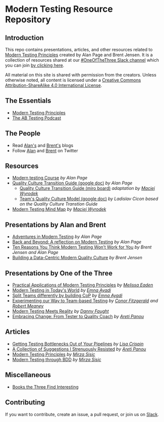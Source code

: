 # Modern Testing Resource Repository

## Introduction

This repo contains presentations, articles, and other resources related to [Modern Testing Principles](https://moderntesting.org/) created by Alan Page and Brent Jensen. It is a collection of resources shared at our [#OneOfTheThree Slack channel](https://oneofthethree.slack.com/) which you can join [by clicking here](https://join.slack.com/t/oneofthethree/shared_invite/enQtMzQ4NDAxNjE1OTg2LTExMzQwMmQ2NTBlYzcwYWI4Mjg3NjhmYThlYjdhZmIzZGNmM2MyMGNhNjExMGIwMmE2ODI2YjZmYzU2MmQ4NGQ).

All material on this site is shared with permission from the creators.  Unless otherwise noted, all content is licensed under a [Creative Commons Attribution-ShareAlike 4.0 International License](https://creativecommons.org/licenses/by-sa/4.0/).

## The Essentials
- [Modern Testing Principles](https://moderntesting.org/)
- [The AB Testing Podcast](https://anchor.fm/abtesting)

## The People
- Read [Alan's](https://angryweasel.com/blog/) and [Brent's](https://testastic.wordpress.com/) blogs
- Follow [Alan](https://twitter.com/alanpage?lang=en) and [Brent](https://twitter.com/BrentMJensen) on Twitter

## Resources
- [Modern testing Course](https://www.ministryoftesting.com/dojo/courses/introduction-to-modern-testing-alan-page) *by Alan Page*
- [Quality Culture Transition Guide (google doc)](https://docs.google.com/spreadsheets/d/1kan20hYsdbvk7HW4si-X6Ve1fLtCeTI2H_PjiniKsxY/edit?usp=sharing) *by Alan Page*
   - [Quality Culture Transition Guide (miro board)](https://miro.com/app/board/o9J_lxoBNX4=/?share_link_id=893740643967) *adaptation by [Maciej Wyrodek](https://github.com/mwyrodek)*
   - [Team's Quality Culture Model (google doc)](https://docs.google.com/spreadsheets/d/1rlEmCR76oYoFvvXExKaFo3dgqT8LGd97SPNOr7n9b7I/edit#gid=1338066538) *by Ladislav Cicon based on the Quality Culture Transtion Guide*
- [Modern Testing Mind Map](https://github.com/mwyrodek/ModernTestingMindMap) *by [Maciej Wyrodek](https://github.com/mwyrodek)*

## Presentations by Alan and Brent
- [Adventures in Modern Testing](https://www.youtube.com/watch?v=7IAkkpI5YhA) *by Alan Page*
- [Back and Beyond: A reflection on Modern Testing](https://vimeo.com/372252456)  *by Alan Page*
- [Ten Reasons You Think Modern Testing Won’t Work for You](https://www.youtube.com/watch?&v=heU3xHqWecE) *by Brent Jensen and Alan Page*
- [Building a Data-Centric Modern Quality Culture](https://www.youtube.com/watch?v=7Q87RqN_FcM) *by Brent Jensen*

## Presentations by One of the Three
- [Practical Applications of Modern Testing Principles](https://github.com/MelTheTester/practical_application_of_mtp) *by [Melissa Eaden](https://twitter.com/melthetester)*
- [Modern Testing in Today's World](https://github.com/moderntesting/resources/blob/master/presentations/Modern_Testing_In_Today_World_Final_Version.pptx) *by [Emna Ayadi](https://twitter.com/emna__ayadi)*
- [Split Teams differently by building CoP](https://speakerdeck.com/eayedi/split-teams-differently-by-building-cop) *by [Emna Ayadi](https://twitter.com/emna__ayadi)*
- [Experimenting our Way to Team-based Testing](https://www.slideshare.net/ConorFitzgerald8/experimenting-our-way-to-teambased-testing-soft-test-2019-final-version) *by [Conor Fitzgerald](https://twitter.com/conorfi) and [Robert Meaney](https://twitter.com/RobMeaney)*
- [Modern Testing Meets Reality](https://www.youtube.com/watch?v=bhn3tGP0XFY&t=11m58s) *by [Danny Faught](https://twitter.com/swalchemist)*
- [Embracing Change: From Tester to Quality Coach](https://noti.st/unremarkableqa/eKU5vW/embracing-change-from-tester-to-quality-coach) *by [Areti Panou](https://twitter.com/unremarkableQA)*

## Articles
- [Getting Testing Bottlenecks Out of Your Pipelines](https://devops.com/get-testing-bottlenecks-out-of-your-pipelines/) *by [Lisa Crispin](https://lisacrispin.com/)*
- [A Collection of Suggestions I Strenuously Resisted](https://unremarkabletester.com/2019/05/08/a-collection-of-suggestions-i-strenuously-resisted/) *by [Areti Panou](https://twitter.com/unremarkableQA)*
- [Modern Testing Principles](https://blog.testproject.io/2022/04/21/modern-testing-principles/) *by [Mirza Sisic](https://mirzasisic.com/)*
- [Modern Testing through BDD](https://softwaretestingboard.com/blogs/modern-testing-trough-bdd/) *by [Mirza Sisic](https://mirzasisic.com/)*

## Miscellaneous

- [Books the Three Find Interesting](https://github.com/moderntesting/resources/blob/master/miscellaneous/Books%20the%20Three%20Find%20Interesting.md)


## Contributing

If you want to contribute, create an issue, a pull request, or join us on [Slack](https://oneofthethree.slack.com/).

